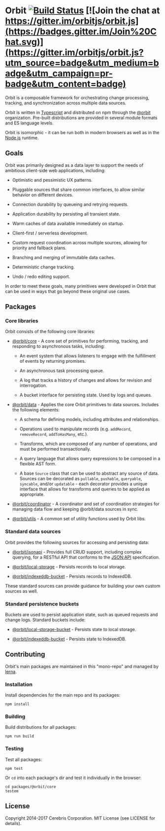 # Orbit [![Build Status](https://secure.travis-ci.org/orbitjs/orbit.png?branch=master)](http://travis-ci.org/orbitjs/orbit) [![Join the chat at https://gitter.im/orbitjs/orbit.js](https://badges.gitter.im/Join%20Chat.svg)](https://gitter.im/orbitjs/orbit.js?utm_source=badge&utm_medium=badge&utm_campaign=pr-badge&utm_content=badge)

Orbit is a composable framework for orchestrating change processing, tracking,
and synchronization across multiple data sources.

Orbit is written in [Typescript](https://www.typescriptlang.org) and distributed
on npm through the [@orbit](https://www.npmjs.com/org/orbit) organization.
Pre-built distributions are provided in several module formats and ES language
levels.

Orbit is isomorphic - it can be run both in modern browsers as well as in the
[Node.js](https://nodejs.org/) runtime.

## Goals

Orbit was primarily designed as a data layer to support the needs of ambitious
client-side web applications, including:

* Optimistic and pessimistic UX patterns.

* Pluggable sources that share common interfaces, to allow similar behavior on
  different devices.

* Connection durability by queueing and retrying requests.

* Application durability by persisting all transient state.

* Warm caches of data available immediately on startup.

* Client-first / serverless development.

* Custom request coordination across multiple sources, allowing for priority
  and fallback plans.

* Branching and merging of immutable data caches.

* Deterministic change tracking.

* Undo / redo editing support.

In order to meet these goals, many primitives were developed in Orbit that can
be used in ways that go beyond these original use cases.

## Packages

### Core libraries

Orbit consists of the following core libraries:

* [@orbit/core](./packages/@orbit/core) - A core set of primitives for
performing, tracking, and responding to asynchronous tasks, including:

  * An event system that allows listeners to engage with the fulfillment of
    events by returning promises.

  * An asynchronous task processing queue.

  * A log that tracks a history of changes and allows for revision and
    interrogation.

  * A bucket interface for persisting state. Used by logs and queues.

* [@orbit/data](./packages/@orbit/data) - Applies the core Orbit primitives
to data sources. Includes the following elements:

  * A schema for defining models, including attributes and relationships.

  * Operations used to manipulate records (e.g. `addRecord`, `removeRecord`,
    `addToHasMany`, etc.).

  * Transforms, which are composed of any number of operations, and must be
    performed transactionally.

  * A query language that allows query expressions to be composed in a flexible
    AST form.

  * A base `Source` class that can be used to abstract any source of data.
    Sources can be decorated as `pullable`, `pushable`, `queryable`, `syncable`,
    and/or `updatable` - each decorator provides a unique interface that allows
    for transforms and queries to be applied as appropriate.

* [@orbit/coordinator](./packages/@orbit/coordinator) - A coordinator and set of
coordination strategies for managing data flow and keeping @orbit/data sources
in sync.

* [@orbit/utils](./packages/@orbit/utils) - A common set of utility functions
used by Orbit libs.

### Standard data sources

Orbit provides the following sources for accessing and persisting data:

* [@orbit/jsonapi](./packages/@orbit/jsonapi) - Provides full CRUD support,
  including complex querying, for a RESTful API that conforms to the
  [JSON:API](http://jsonapi.org/) specification.

* [@orbit/local-storage](./packages/@orbit/local-storage) -
  Persists records to local storage.

* [@orbit/indexeddb-bucket](./packages/@orbit/indexeddb-bucket) -
  Persists records to IndexedDB.

These standard sources can provide guidance for building your own custom sources
as well.

### Standard persistence buckets

Buckets are used to persist application state, such as queued requests and
change logs. Standard buckets include:

* [@orbit/local-storage-bucket](./packages/@orbit/local-storage-bucket) -
  Persists state to local storage.

* [@orbit/indexeddb-bucket](./packages/@orbit/indexeddb-bucket) -
  Persists state to IndexedDB.

## Contributing

Orbit's main packages are maintained in this "mono-repo" and managed by
[lerna](https://lernajs.io).

### Installation

Install dependencies for the main repo and its packages:

```
npm install
```

### Building

Build distributions for all packages:

```
npm run build
```

### Testing

Test all packages:

```
npm test
```

Or `cd` into each package's dir and test it individually in the browser:

```
cd packages/@orbit/core
testem
```

## License

Copyright 2014-2017 Cerebris Corporation. MIT License (see LICENSE for details).
